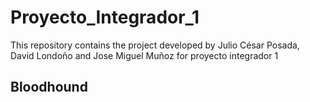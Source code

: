 # Proyecto_Integrador_1
This repository contains the project developed by Julio César Posada, David Londoño and Jose Miguel Muñoz for proyecto integrador 1
## Bloodhound
